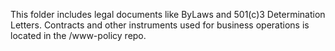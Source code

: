 This folder includes legal documents like ByLaws and 501(c)3 Determination Letters. Contracts and other instruments used for business operations is located in the /www-policy repo.
